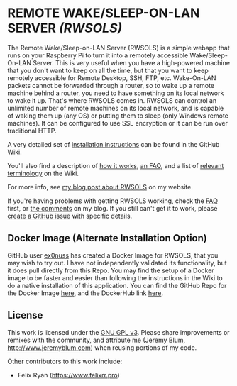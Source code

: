 REMOTE WAKE/SLEEP-ON-LAN SERVER *(RWSOLS)*
==========================================
The Remote Wake/Sleep-on-LAN Server (RWSOLS) is a simple webapp that runs on your Raspberry Pi to turn it into a remotely accessible Wake/Sleep-On-LAN Server. This is very useful when you have a high-powered machine that you don't want to keep on all the time, but that you want to keep remotely accessible for Remote Desktop, SSH, FTP, etc. Wake-On-LAN packets cannot be forwarded through a router, so to wake up a remote machine behind a router, you need to have something on its local network to wake it up. That's where RWSOLS comes in. RWSOLS can control an unlimited number of remote machines on its local network, and is capable of waking them up (any OS) or putting them to sleep (only Windows remote machines). It can be configured to use SSL encryption or it can be run over traditional HTTP.
  
A very detailed set of [installation instructions](https://github.com/sciguy14/Remote-Wake-Sleep-On-LAN-Server/wiki/Installation) can be found in the GitHub Wiki.
  
You'll also find a description of [how it works](https://github.com/sciguy14/Remote-Wake-Sleep-On-LAN-Server/wiki/How-it-Works), [an FAQ](https://github.com/sciguy14/Remote-Wake-Sleep-On-LAN-Server/wiki/Notes-and-FAQs), and a list of [relevant terminology](https://github.com/sciguy14/Remote-Wake-Sleep-On-LAN-Server/wiki/Terminology) on the Wiki.
  
For more info, see [my blog post about RWSOLS](http://www.jeremyblum.com/2013/07/14/rpi-wol-server/) on my website.
  
If you're having problems with getting RWSOLS working, check the [FAQ](https://github.com/sciguy14/Remote-Wake-Sleep-On-LAN-Server/wiki/Notes-and-FAQs) first, or [the comments](http://www.jeremyblum.com/2013/07/14/rpi-wol-server/#comments) on my blog. If you still can't get it to work, please [create a GitHub issue](https://github.com/sciguy14/Remote-Wake-Sleep-On-LAN-Server/issues) with specific details.

Docker Image (Alternate Installation Option)
--------------------------------------------
GitHub user [ex0nuss](https://github.com/ex0nuss) has created a Docker Image for RWSOLS, that you may wish to try out. I have not independently validated its functionality, but it does pull directly from this Repo. You may find the setup of a Docker image to be faster and easier than following the instructions in the Wiki to do a native installation of this application. You can find the GitHub Repo for the Docker Image [here](https://github.com/ex0nuss/Remote-Wake-Sleep-On-LAN-Docker), and the DockerHub link [here](https://hub.docker.com/r/ex0nuss/remote-wake-sleep-on-lan-docker).

License
-------
This work is licensed under the [GNU GPL v3](http://www.gnu.org/licenses/gpl.html).
Please share improvements or remixes with the community, and attribute me (Jeremy Blum, <http://www.jeremyblum.com>) when reusing portions of my code.

Other contributors to this work include:
- Felix Ryan (https://www.felixrr.pro)
